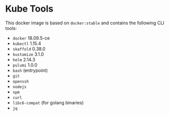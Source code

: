 # Kube Tools

This docker image is based on `docker:stable` and contains the following CLI tools:
- `docker` 18.09.5-ce
- `kubectl` 1.15.4
- `skaffold` 0.38.0
- `kustomize` 3.1.0
- `helm` 2.14.3
- `pulumi` 1.0.0
- `bash` (entrypoint)
- `git`
- `openssh`
- `nodejs`
- `npm`
- `curl`
- `libc6-compat` (for golang binaries)
- `jq`

